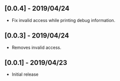 
## [0.0.4] - 2019/04/24

 - Fix invalid access while printing debug information.
 
 
## [0.0.3] - 2019/04/24

 - Removes invalid access.
 

## [0.0.1] - 2019/04/23

 - Initial release
